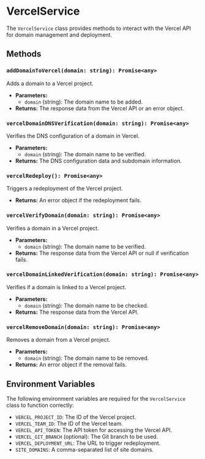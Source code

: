 # VercelService

The `VercelService` class provides methods to interact with the Vercel API for domain management and deployment.

## Methods

### `addDomainToVercel(domain: string): Promise<any>`

Adds a domain to a Vercel project.

- **Parameters:**
  - `domain` (string): The domain name to be added.
- **Returns:** The response data from the Vercel API or an error object.

### `vercelDomainDNSVerification(domain: string): Promise<any>`

Verifies the DNS configuration of a domain in Vercel.

- **Parameters:**
  - `domain` (string): The domain name to be verified.
- **Returns:** The DNS configuration data and subdomain information.

### `vercelRedeploy(): Promise<any>`

Triggers a redeployment of the Vercel project.

- **Returns:** An error object if the redeployment fails.

### `vercelVerifyDomain(domain: string): Promise<any>`

Verifies a domain in a Vercel project.

- **Parameters:**
  - `domain` (string): The domain name to be verified.
- **Returns:** The response data from the Vercel API or null if verification fails.

### `vercelDomainLinkedVerification(domain: string): Promise<any>`

Verifies if a domain is linked to a Vercel project.

- **Parameters:**
  - `domain` (string): The domain name to be checked.
- **Returns:** The response data from the Vercel API.

### `vercelRemoveDomain(domain: string): Promise<any>`

Removes a domain from a Vercel project.

- **Parameters:**
  - `domain` (string): The domain name to be removed.
- **Returns:** An error object if the removal fails.

## Environment Variables

The following environment variables are required for the `VercelService` class to function correctly:

- `VERCEL_PROJECT_ID`: The ID of the Vercel project.
- `VERCEL_TEAM_ID`: The ID of the Vercel team.
- `VERCEL_API_TOKEN`: The API token for accessing the Vercel API.
- `VERCEL_GIT_BRANCH` (optional): The Git branch to be used.
- `VERCEL_DEPLOYMENT_URL`: The URL to trigger redeployment.
- `SITE_DOMAINS`: A comma-separated list of site domains.

